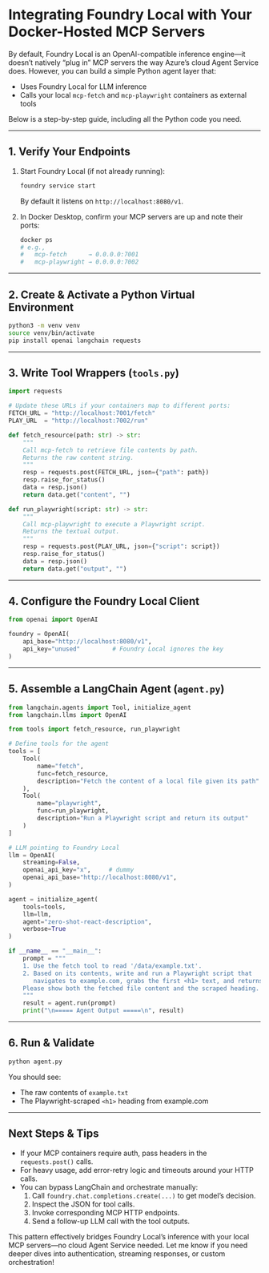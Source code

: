 # Integrating Foundry Local with Your Docker-Hosted MCP Servers

By default, Foundry Local is an OpenAI-compatible inference engine—it doesn’t natively “plug in” MCP servers the way Azure’s cloud Agent Service does. However, you can build a simple Python agent layer that:

- Uses Foundry Local for LLM inference  
- Calls your local `mcp-fetch` and `mcp-playwright` containers as external tools  

Below is a step-by-step guide, including all the Python code you need.

---

## 1. Verify Your Endpoints

1. Start Foundry Local (if not already running):  
   ```bash
   foundry service start
   ```  
   By default it listens on `http://localhost:8080/v1`.  

2. In Docker Desktop, confirm your MCP servers are up and note their ports:  
   ```bash
   docker ps
   # e.g., 
   #   mcp-fetch      → 0.0.0.0:7001
   #   mcp-playwright → 0.0.0.0:7002
   ```

---

## 2. Create & Activate a Python Virtual Environment

```bash
python3 -m venv venv
source venv/bin/activate
pip install openai langchain requests
```

---

## 3. Write Tool Wrappers (`tools.py`)

```python
import requests

# Update these URLs if your containers map to different ports:
FETCH_URL = "http://localhost:7001/fetch"
PLAY_URL  = "http://localhost:7002/run"

def fetch_resource(path: str) -> str:
    """
    Call mcp-fetch to retrieve file contents by path.
    Returns the raw content string.
    """
    resp = requests.post(FETCH_URL, json={"path": path})
    resp.raise_for_status()
    data = resp.json()
    return data.get("content", "")

def run_playwright(script: str) -> str:
    """
    Call mcp-playwright to execute a Playwright script.
    Returns the textual output.
    """
    resp = requests.post(PLAY_URL, json={"script": script})
    resp.raise_for_status()
    data = resp.json()
    return data.get("output", "")
```

---

## 4. Configure the Foundry Local Client

```python
from openai import OpenAI

foundry = OpenAI(
    api_base="http://localhost:8080/v1",
    api_key="unused"         # Foundry Local ignores the key
)
```

---

## 5. Assemble a LangChain Agent (`agent.py`)

```python
from langchain.agents import Tool, initialize_agent
from langchain.llms import OpenAI

from tools import fetch_resource, run_playwright

# Define tools for the agent
tools = [
    Tool(
        name="fetch",
        func=fetch_resource,
        description="Fetch the content of a local file given its path"
    ),
    Tool(
        name="playwright",
        func=run_playwright,
        description="Run a Playwright script and return its output"
    )
]

# LLM pointing to Foundry Local
llm = OpenAI(
    streaming=False,
    openai_api_key="x",     # dummy
    openai_api_base="http://localhost:8080/v1",
)

agent = initialize_agent(
    tools=tools,
    llm=llm,
    agent="zero-shot-react-description",
    verbose=True
)

if __name__ == "__main__":
    prompt = """
    1. Use the fetch tool to read '/data/example.txt'.
    2. Based on its contents, write and run a Playwright script that
       navigates to example.com, grabs the first <h1> text, and returns it.
    Please show both the fetched file content and the scraped heading.
    """
    result = agent.run(prompt)
    print("\n===== Agent Output =====\n", result)
```

---

## 6. Run & Validate

```bash
python agent.py
```

You should see:

- The raw contents of `example.txt`  
- The Playwright-scraped `<h1>` heading from example.com  

---

## Next Steps & Tips

- If your MCP containers require auth, pass headers in the `requests.post()` calls.  
- For heavy usage, add error-retry logic and timeouts around your HTTP calls.  
- You can bypass LangChain and orchestrate manually:  
  1. Call `foundry.chat.completions.create(...)` to get model’s decision.  
  2. Inspect the JSON for tool calls.  
  3. Invoke corresponding MCP HTTP endpoints.  
  4. Send a follow-up LLM call with the tool outputs.  

This pattern effectively bridges Foundry Local’s inference with your local MCP servers—no cloud Agent Service needed. Let me know if you need deeper dives into authentication, streaming responses, or custom orchestration!
